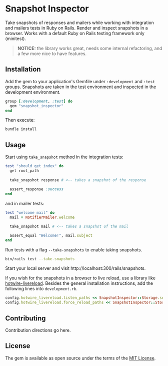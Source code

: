 # Snapshot Inspector

Take snapshots of responses and mailers while working with integration and mailers tests in Ruby on Rails.
Render and inspect snapshots in a browser. Works with a default Ruby on Rails testing framework only (minitest).

> **NOTICE:** the library works great, needs some internal refactoring, and a few more nice to have features.

## Installation
Add the gem to your application's Gemfile under `:development` and `:test` groups. Snapshots are taken in the test environment and inspected in the development environment.

```ruby
group [:development, :test] do
  gem "snapshot_inspector"
end
```

Then execute:
```bash
bundle install
```

## Usage

Start using `take_snapshot` method in the integration tests:

```ruby
test "should get index" do
  get root_path
  
  take_snapshot response # <-- takes a snapshot of the response
  
  assert_response :success
end
```

and in mailer tests:

```ruby
test "welcome mail" do
  mail = NotifierMailer.welcome

  take_snapshot mail # <-- takes a snapshot of the mail

  assert_equal "Welcome!", mail.subject
end
```

Run tests with a flag `--take-snapshots` to enable taking snapshots.

```bash
bin/rails test --take-snapshots
```

Start your local server and visit http://localhost:300/rails/snapshots.

If you wish for the snapshots in a browser to live reload, use a library like [hotwire-livereload](https://github.com/kirillplatonov/hotwire-livereload).
Besides the general installation instructions, add the following lines into `development.rb`.

```ruby
config.hotwire_livereload.listen_paths << SnapshotInspector::Storage.snapshots_directory
config.hotwire_livereload.force_reload_paths << SnapshotInspector::Storage.snapshots_directory
```

## Contributing
Contribution directions go here.

## License
The gem is available as open source under the terms of the [MIT License](https://opensource.org/licenses/MIT).
